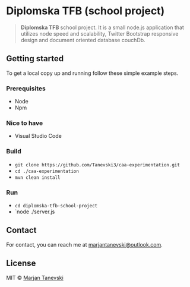 # Diplomska TFB (school project)
> **Diplomska TFB** school project. It is a small node.js application that utilizes node speed and scalability, Twitter Bootstrap responsive design and document oriented database couchDb.


## Getting started 
To get a local copy up and running follow these simple example steps.

### Prerequisites

 - Node
 - Npm
 
### Nice to have
 - Visual Studio Code

### Build
 - `git clone https://github.com/Tanevski3/caa-experimentation.git`
 - `cd ./caa-experimentation`
 - `mvn clean install`
 
### Run
 - `cd diplomska-tfb-school-project`
 - `node ./server.js
 
## Contact

For contact, you can reach me at [marjantanevski@outlook.com](marjantanevski@outlook.com).

## License

MIT © [Marjan Tanevski](marjantanevski@outlook.com)
